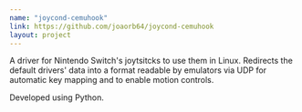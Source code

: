 ```yaml
---
name: "joycond-cemuhook"
link: https://github.com/joaorb64/joycond-cemuhook
layout: project
---
```


A driver for Nintendo Switch's joytsitcks to use them in Linux. Redirects the default drivers' data into a format readable by emulators via UDP for automatic key mapping and to enable motion controls.

Developed using Python.